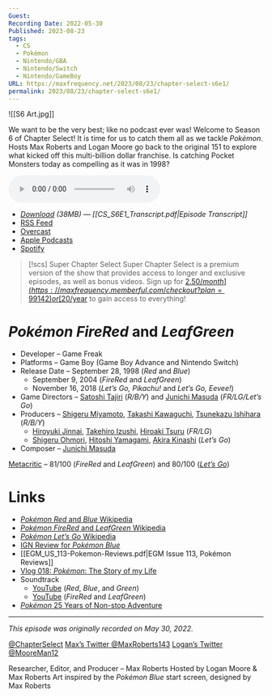 ```yaml
---
Guest: 
Recording Date: 2022-05-30
Published: 2023-08-23
tags:
  - CS
  - Pokémon
  - Nintendo/GBA
  - Nintendo/Switch
  - Nintendo/GameBoy
URL: https://maxfrequency.net/2023/08/23/chapter-select-s6e1/
permalink: 2023/08/23/chapter-select-s6e1/
---
```

![[S6 Art.jpg]]

We want to be the very best; like no podcast ever was! Welcome to Season 6 of Chapter Select! It is time for us to catch them all as we tackle *Pokémon*. Hosts Max Roberts and Logan Moore go back to the original 151 to explore what kicked off this multi-billion dollar franchise. Is catching Pocket Monsters today as compelling as it was in 1998?

<audio controls>
  <source src="https://traffic.libsyn.com/chapterselectpod/CS_S6E1_Final.mp3">
</audio>

- *[Download](https://traffic.libsyn.com/chapterselectpod/CS_S6E1_Final.mp3) (38MB)  — [[CS_S6E1_Transcript.pdf|Episode Transcript]]*
- [RSS Feed](https://chapterselectpod.libsyn.com/rss)
- [Overcast](https://overcast.fm/itunes1568777352/chapter-select)
- [Apple Podcasts](https://podcasts.apple.com/us/podcast/chapter-select/id1568777352)
- [Spotify](https://open.spotify.com/show/4f1TLZXbwtSX7uHROe9KlS)

> [!scs] Super Chapter Select
> Super Chapter Select is a premium version of the show that provides access to longer and exclusive episodes, as well as bonus videos. Sign up for [$2.50/month](https://maxfrequency.memberful.com/checkout?plan=99142) or [$20/year](https://maxfrequency.memberful.com/checkout?plan=76115) to gain access to everything!
# *Pokémon FireRed* and *LeafGreen*

- Developer – Game Freak
- Platforms – Game Boy (Game Boy Advance and Nintendo Switch)
- Release Date – September 28, 1998 (*Red* and *Blue*)
	- September 9, 2004 (*FireRed* and *LeafGreen*)
	- November 16, 2018 (*Let’s Go, Pikachu!* and *Let’s Go, Eevee!*)
- Game Directors – [Satoshi Tajiri](https://en.wikipedia.org/wiki/Satoshi_Tajiri) (*R/B/Y*) and [Junichi Masuda](https://en.wikipedia.org/wiki/Junichi_Masuda) (*FR/LG/Let’s Go*)
- Producers – [Shigeru Miyamoto](https://en.wikipedia.org/wiki/Shigeru_Miyamoto), [Takashi Kawaguchi](https://nintendo.fandom.com/wiki/Takashi_Kawaguchi), [Tsunekazu Ishihara](https://en.wikipedia.org/wiki/Tsunekazu_Ishihara) (*R/B/Y*)
	- [Hiroyuki Jinnai](https://nintendo.fandom.com/wiki/Hiroyuki_Jinnai), [Takehiro Izushi](https://nintendo.fandom.com/wiki/Takehiro_Izushi), [Hiroaki Tsuru](https://www.mobygames.com/person/152399/hiroaki-tsuru/) (*FR/LG*)
	- [Shigeru Ohmori](https://en.wikipedia.org/wiki/Shigeru_Ohmori), [Hitoshi Yamagami](https://nintendo.fandom.com/wiki/Hitoshi_Yamagami), [Akira Kinashi](https://nintendo.fandom.com/wiki/Akira_Kinashi) (*Let’s Go*)
- Composer – [Junichi Masuda](https://en.wikipedia.org/wiki/Junichi_Masuda)

[Metacritic](https://www.metacritic.com/game/game-boy-advance/pokemon-leafgreen-version) – 81/100 (*FireRed* and *LeafGreen*) and 80/100 (*[Let’s Go](https://www.metacritic.com/game/switch/pokemon-lets-go-pikachu!)*)
# Links

- [*Pokémon Red* and *Blue* Wikipedia](https://en.wikipedia.org/wiki/Pokémon_Red_and_Blue)
- [*Pokémon FireRed* and *LeafGreen* Wikipedia](https://en.wikipedia.org/wiki/Pokémon_FireRed_and_LeafGreen)
- [*Pokémon Let’s Go* Wikipedia](https://en.wikipedia.org/wiki/Pokémon:_Let%27s_Go,_Pikachu!_and_Let%27s_Go,_Eevee!)
- [IGN Review for *Pokémon Blue*](https://www.ign.com/articles/1999/06/24/pokemon-blue)
- [[EGM_US_113-Pokemon-Reviews.pdf|EGM Issue 113, Pokémon Reviews]]
- [Vlog 018: *Pokémon*: The Story of my Life](https://youtu.be/2Si4i9HVwNk)
- Soundtrack
	- [YouTube](https://youtu.be/Q53CDIGPJ58) (*Red*, *Blue*, and *Green*)
	- [YouTube](https://youtube.com/playlist?list=PLUXEBUs17WcSTXAd_ugvhq7sZvkI91nnS) (*FireRed* and *LeafGreen*)
- [*Pokémon* 25 Years of Non-stop Adventure](https://youtu.be/MpYtKRuKUXQ)

---
*This episode was originally recorded on May 30, 2022.*

[@ChapterSelect](https://www.twitter.com/chapterselect)
[Max’s Twitter @MaxRoberts143](https://www.twitter.com/maxroberts143)
[Logan’s Twitter @MooreMan12](https://www.twitter.com/mooreman12)

Researcher, Editor, and Producer – Max Roberts
Hosted by Logan Moore & Max Roberts
Art inspired by the *Pokémon Blue* start screen, designed by Max Roberts